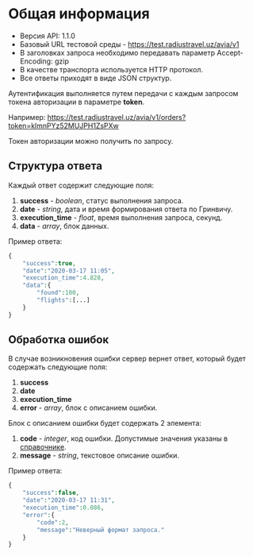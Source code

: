Общая информация
=================

* Версия API: 1.1.0
* Базовый URL тестовой среды - https://test.radiustravel.uz/avia/v1
* В заголовках запроса необходимо передавать параметр Accept-Encoding: gzip
* В качестве транспорта используется HTTP протокол.
* Все ответы приходят в виде JSON структур.

Аутентификация выполняется путем передачи с каждым запросом токена авторизации в параметре **token**.

Например: https://test.radiustravel.uz/avia/v1/orders?token=klmnPYz52MUJPH1ZsPXw

Токен авторизации можно получить по запросу.

Структура ответа
----------------

Каждый ответ содержит следующие поля:

1. **success** - *boolean*, статус выполнения запроса.
2. **date** - *string*, дата и время формирования ответа по Гринвичу.
3. **execution_time** - *float*, время выполнения запроса, секунд.
4. **data** - *array*, блок данных.

Пример ответа:

```php
{
    "success":true,
    "date":"2020-03-17 11:05",
    "execution_time":4.828,
    "data":{
        "found":100,
        "flights":[...]
    }
}
```

Обработка ошибок
----------------

В случае возникновения ошибки сервер вернет ответ, который будет содержать следующие поля:

1. **success**
2. **date**
3. **execution_time**
4. **error** - *array*, блок с описанием ошибки.

Блок с описанием ошибки будет содержать 2 элемента:

1. **code** - *integer*, код ошибки. Допустимые значения указаны в [справочнике](guide.md).
2. **message** - *string*, текстовое описание ошибки.

Пример ответа:

```php
{
    "success":false,
    "date":"2020-03-17 11:31",
    "execution_time":0.086,
    "error":{
        "code":2,
        "message":"Неверный формат запроса."
    }
}
```